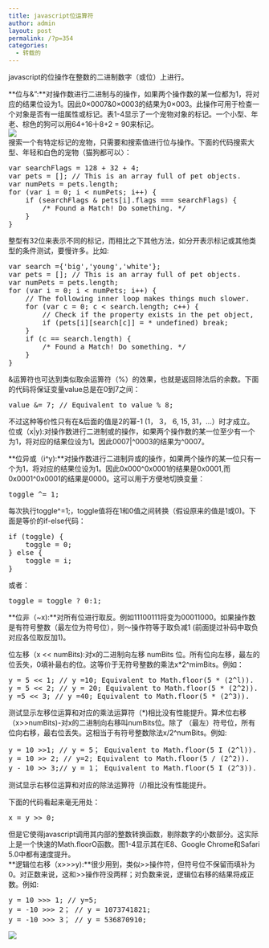 ```yaml
---
title: javascript位运算符
author: admin
layout: post
permalink: /?p=354
categories:
  - 转载的
---
```

javascript的位操作在整数的二进制数字（或位）上进行。

**位与&&#8221;:**对操作数进行二进制与的操作，如果两个操作数的某一位都为1，将对应的结果位设为1。因此0&#215;0007&0&#215;0003的结果为0&#215;003。此操作可用于检查一个对象是否有一组属性或标记。表1-4显示了一个宠物对象的标记。一个小型、年  
老、棕色的狗可以用64+16十8+2 = 90来标记。  
![][1]  
搜索一个有特定标记的宠物，只需要和搜索值进行位与操作。下面的代码搜索大型、年轻和白色的宠物（猫狗都可以〉：

<pre>var searchFlags = 128 + 32 + 4;
var pets = []; // This is an array full of pet objects.
var numPets = pets.length;
for (var i = 0; i &lt; numPets; i++) {
	if (searchFlags &#038; pets[i].flags === searchFlags) {
		/* Found a Match! Do something. */
	}
}
</pre>

整型有32位来表示不同的标记，而相比之下其他方法，如分开表示标记或其他类型的条件测试，要慢许多。比如:

<pre>var search ={'big','young','white'};
var pets = []; // This is an array full of pet objects.
var numPets = pets.length;
for (var i = 0; i &lt; numPets; i++) {
	// The following inner loop makes things much slower.
	for (var c = 0; c &lt; search.length; c++) {
		// Check if the property exists in the pet object,
		if (pets[i][search[c]] = * undefined) break;
	}
	if (c == search.length) {
		/* Found a Match! Do something. */
	}
}
</pre>

&运箅符也可达到类似取余运箅符（%）的效果，也就是返回除法后的余数。下面的代码将保证变量value总是在0到7之间：

<pre>value &#038;= 7; // Equivalent to value % 8;
</pre>

不过这种等价性只有在&后面的值是2的幂-1 (1， 3， 6, 15, 31，...）时才成立。  
位或（x|y):对操作数进行二进制或的操作，如果两个操作数的某一位至少有一个为1，将对应的结果位设为1。因此0 007|^0003的结果为^0007。

**位异或（i^y):**对操作数进行二进制异或的操作，如果两个操作的某一位只有一个为1，将对应的结果位设为1。因此0x000^0x0001的结果是0x0001,而0x0001^0x0001的结果是0 000。这可以用于方便地切换变量：

<pre>toggle ^= 1;
</pre>

每次执行toggle^=1;，toggle值将在1和0值之间转换（假设原来的值是1或0)。下面是等价的if-else代码：

<pre>if (toggle) {
	toggle = 0;
} else {
	toggle = i;
}
</pre>

或者：

<pre>toggle = toggle ? 0:1;
</pre>

**位非（~x):**对所有位进行取反。例如11100111将变为00011000。如果操作数是有符号整数（最左位为符号位），则〜操作符等于取负减1 (前面提过补码中取负对应各位取反加1)。

位左移（x << numBits):对x的二进制向左移 numBits 位。所有位向左移，最左的位丢失，0填补最右的位。这等价于无符号整数的乘法x*2^mimBits。例如：

<pre>y = 5 &lt;&lt; 1; // y =10; Equivalent to Math.floor(5 * (2^l)).
y = 5 &lt;&lt; 2; // y = 20; Equivalent to Math.floor(5 * (2^2)).
y =5 &lt;&lt; 3; // y =40; Equivalent to Math.floor(5 * (2^3)).
</pre>

测试显示左移位运算和对应的乘法运算符（*)相比没有性能提升。算术位右移（x>>numBits)-对x的二进制向右移叫numBits位。除了 （最左）符号位，所有位向右移，最右位丢失。这相当于有符号整数除法x/2^numBits。例如:

<pre>y = 10 >>1; // y = 5； Equivalent to Math.floor(5 I (2^l)).
y = 10 >> 2; // y=2; Equivalent to Math.floor(5 / (2^2)).
y - 10 >> 3;// y = 1； Equivalent to Math.floor(5 I (2^3)).
</pre>

测试显示右移位运算和对应的除法运箅符（/)相比没有性能提升。

下面的代码看起来毫无用处：

<pre>x = y >> 0;
</pre>

但是它使得javascript调用其内部的整数转换函数，剔除数字的小数部分。这实际上是一个快速的Math.floorO函数。图1-4显示其在IE8、Google Chrome和Safari 5.0中都有速度提升。  
**逻辑位右移（x>>>y):**很少用到，类似>>操作符，但符号位不保留而填补为0。对正数来说，这和>>操作符没两样；对负数来说，逻辑位右移的结果将成正数。例如:

<pre>y = 10 >>> 1; // y=5;
y = -10 >>> 2； // y = 1073741821;
y = -10 >>> 3； // y = 536870910;
</pre>

![][2]

 [1]: http://huugle.org/meta/img/20130607100357.png
 [2]: http://huugle.org/meta/img/20130607102021.png